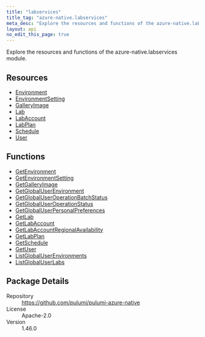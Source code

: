 ```yaml
---
title: "labservices"
title_tag: "azure-native.labservices"
meta_desc: "Explore the resources and functions of the azure-native.labservices module."
layout: api
no_edit_this_page: true
---
```


<!-- WARNING: this file was generated by Pulumi Docs Generator. -->
<!-- Do not edit by hand unless you're certain you know what you are doing! -->

Explore the resources and functions of the azure-native.labservices module.

<h2 id="resources">Resources</h2>
<ul class="api">
    <li><a href="environment" title="Environment"><span class="api-symbol api-symbol--resource"></span>Environment</a></li>
    <li><a href="environmentsetting" title="EnvironmentSetting"><span class="api-symbol api-symbol--resource"></span>EnvironmentSetting</a></li>
    <li><a href="galleryimage" title="GalleryImage"><span class="api-symbol api-symbol--resource"></span>GalleryImage</a></li>
    <li><a href="lab" title="Lab"><span class="api-symbol api-symbol--resource"></span>Lab</a></li>
    <li><a href="labaccount" title="LabAccount"><span class="api-symbol api-symbol--resource"></span>LabAccount</a></li>
    <li><a href="labplan" title="LabPlan"><span class="api-symbol api-symbol--resource"></span>LabPlan</a></li>
    <li><a href="schedule" title="Schedule"><span class="api-symbol api-symbol--resource"></span>Schedule</a></li>
    <li><a href="user" title="User"><span class="api-symbol api-symbol--resource"></span>User</a></li>
</ul>

<h2 id="functions">Functions</h2>
<ul class="api">
    <li><a href="getenvironment" title="GetEnvironment"><span class="api-symbol api-symbol--function"></span>GetEnvironment</a></li>
    <li><a href="getenvironmentsetting" title="GetEnvironmentSetting"><span class="api-symbol api-symbol--function"></span>GetEnvironmentSetting</a></li>
    <li><a href="getgalleryimage" title="GetGalleryImage"><span class="api-symbol api-symbol--function"></span>GetGalleryImage</a></li>
    <li><a href="getglobaluserenvironment" title="GetGlobalUserEnvironment"><span class="api-symbol api-symbol--function"></span>GetGlobalUserEnvironment</a></li>
    <li><a href="getglobaluseroperationbatchstatus" title="GetGlobalUserOperationBatchStatus"><span class="api-symbol api-symbol--function"></span>GetGlobalUserOperationBatchStatus</a></li>
    <li><a href="getglobaluseroperationstatus" title="GetGlobalUserOperationStatus"><span class="api-symbol api-symbol--function"></span>GetGlobalUserOperationStatus</a></li>
    <li><a href="getglobaluserpersonalpreferences" title="GetGlobalUserPersonalPreferences"><span class="api-symbol api-symbol--function"></span>GetGlobalUserPersonalPreferences</a></li>
    <li><a href="getlab" title="GetLab"><span class="api-symbol api-symbol--function"></span>GetLab</a></li>
    <li><a href="getlabaccount" title="GetLabAccount"><span class="api-symbol api-symbol--function"></span>GetLabAccount</a></li>
    <li><a href="getlabaccountregionalavailability" title="GetLabAccountRegionalAvailability"><span class="api-symbol api-symbol--function"></span>GetLabAccountRegionalAvailability</a></li>
    <li><a href="getlabplan" title="GetLabPlan"><span class="api-symbol api-symbol--function"></span>GetLabPlan</a></li>
    <li><a href="getschedule" title="GetSchedule"><span class="api-symbol api-symbol--function"></span>GetSchedule</a></li>
    <li><a href="getuser" title="GetUser"><span class="api-symbol api-symbol--function"></span>GetUser</a></li>
    <li><a href="listglobaluserenvironments" title="ListGlobalUserEnvironments"><span class="api-symbol api-symbol--function"></span>ListGlobalUserEnvironments</a></li>
    <li><a href="listglobaluserlabs" title="ListGlobalUserLabs"><span class="api-symbol api-symbol--function"></span>ListGlobalUserLabs</a></li>
</ul>

<h2 id="package-details">Package Details</h2>
<dl class="package-details">
	<dt>Repository</dt>
	<dd><a href="https://github.com/pulumi/pulumi-azure-native">https://github.com/pulumi/pulumi-azure-native</a></dd>
	<dt>License</dt>
	<dd>Apache-2.0</dd>
	<dt>Version</dt>
	<dd>1.46.0</dd>
</dl>

